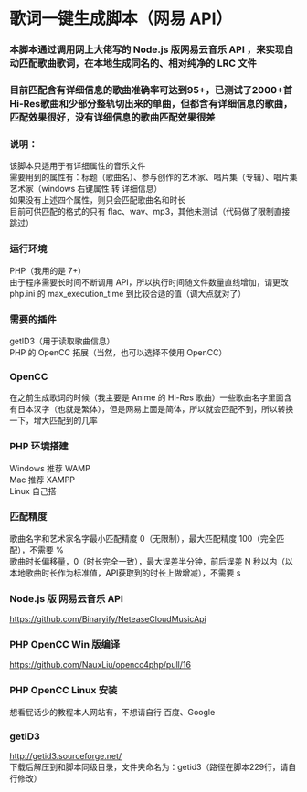 # 歌词一键生成脚本（网易 API）

### 本脚本通过调用网上大佬写的 Node.js 版网易云音乐 API ，来实现自动匹配歌曲歌词，在本地生成同名的、相对纯净的 LRC 文件

### 目前匹配含有详细信息的歌曲准确率可达到95+，已测试了2000+首Hi-Res歌曲和少部分整轨切出来的单曲，但都含有详细信息的歌曲，匹配效果很好，没有详细信息的歌曲匹配效果很差

### 说明：
该脚本只适用于有详细属性的音乐文件  
需要用到的属性有：标题（歌曲名）、参与创作的艺术家、唱片集（专辑）、唱片集艺术家（windows 右键属性 转 详细信息）  
如果没有上述四个属性，则只会匹配歌曲名和时长  
目前可供匹配的格式的只有 flac、wav、mp3，其他未测试（代码做了限制直接跳过）

### 运行环境
PHP（我用的是 7+）  
由于程序需要长时间不断调用 API，所以执行时间随文件数量直线增加，请更改 php.ini 的 max_execution_time 到比较合适的值（调大点就对了）

### 需要的插件
getID3（用于读取歌曲信息）  
PHP 的 OpenCC 拓展（当然，也可以选择不使用 OpenCC）

### OpenCC
在之前生成歌词的时候（我主要是 Anime 的 Hi-Res 歌曲）一些歌曲名字里面含有日本汉字（也就是繁体），但是网易上面是简体，所以就会匹配不到，所以转换一下，增大匹配到的几率

### PHP 环境搭建
Windows 推荐 WAMP  
Mac 推荐 XAMPP  
Linux 自己搭

### 匹配精度
歌曲名字和艺术家名字最小匹配精度 0（无限制），最大匹配精度 100（完全匹配），不需要 %  
歌曲时长偏移量，0（时长完全一致），最大误差半分钟，前后误差 N 秒以内（以本地歌曲时长作为标准值，API获取到的时长上做增减），不需要 s

### Node.js 版 网易云音乐 API
https://github.com/Binaryify/NeteaseCloudMusicApi  

### PHP OpenCC Win 版编译
https://github.com/NauxLiu/opencc4php/pull/16

### PHP OpenCC Linux 安装
想看屁话少的教程本人网站有，不想请自行 百度、Google

### getID3
http://getid3.sourceforge.net/<br>
下载后解压到和脚本同级目录，文件夹命名为：getid3（路径在脚本229行，请自行修改）
